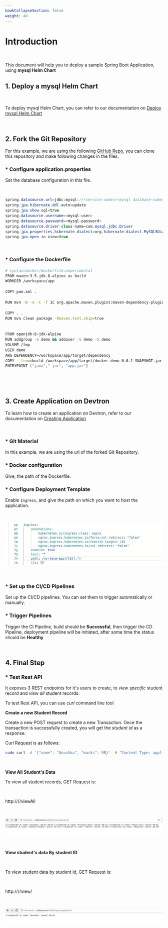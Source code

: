 ```yaml
---
bookCollapseSection: false
weight: 40
---
```


# Introduction

<br />

This document will help you to deploy a sample Spring Boot Application, using **mysql Helm Chart** 


## 1. Deploy a mysql Helm Chart

<br />

To deploy mysql Helm Chart, you can refer to our documentation on [Deploy mysql Helm Chart](https://docs.devtron.ai/docs/reference/deploy-chart/examples/deploying-mysql-helm-chart/)

<br />

## 2. Fork the Git Repository

For this example, we are using the following [GitHub Repo](https://github.com/devtron-labs/springboot), you can clone this repository and make following changes in the files.

### * Configure application.properties 

Set the database configuration in this file.

<br />

```java
spring.datasource.url=jdbc:mysql://<service-name>/<mysql database-name>
spring.jpa.hibernate.ddl-auto=update
spring.jpa.show-sql=true
spring.datasource.username=<mysql-user>
spring.datasource.password=<mysql-password>
spring.datasource.driver-class-name=com.mysql.jdbc.Driver
spring.jpa.properties.hibernate.dialect=org.hibernate.dialect.MySQL5Dialect
spring.jpa.open-in-view=true

```

<br />

### * Configure the Dockerfile

```bash
# syntax=docker/dockerfile:experimental
FROM maven:3.5-jdk-8-alpine as build
WORKDIR /workspace/app

COPY pom.xml .

RUN mvn -B -e -C -T 1C org.apache.maven.plugins:maven-dependency-plugin:3.0.2:go-offline

COPY . .
RUN mvn clean package -Dmaven.test.skip=true


FROM openjdk:8-jdk-alpine
RUN addgroup -S demo && adduser -S demo -G demo
VOLUME /tmp
USER demo
ARG DEPENDENCY=/workspace/app/target/dependency
COPY --from=build /workspace/app/target/docker-demo-0.0.1-SNAPSHOT.jar app.jar
ENTRYPOINT ["java","-jar", "app.jar"]
```
<br />

&nbsp;&nbsp;

## 3. Create Application on Devtron

To learn how to create an application on Devtron, refer to our documentation on [Creating Application](https://docs.devtron.ai/docs/reference/creating-application/)

<br />

### * Git Material

In this example, we are using the url of the forked Git Repository.

### * Docker configuration 

Give, the path of the Dockerfile.

### * Configure Deployment Template

Enable `Ingress`, and give the path on which you want to host the application.

&nbsp;&nbsp;

![ingress](../three.jpg "ingress annotations")

&nbsp;&nbsp;

### * Set up the CI/CD Pipelines

Set up the CI/CD pipelines. You can set them to trigger automatically or manually.

### * Trigger Pipelines

Trigger the CI Pipeline, build should be **Successful**, then trigger the CD Pipeline, deployment pipeline will be initiated, after some time the status should be **Healthy**

<br />

## 4. Final Step

### * Test Rest API

It exposes 3 REST endpoints for it's users to create, to *view specific* student record and *view all* student records.

To test Rest API, you can use *curl* command line tool

**Create a new Student Record**

Create a new POST request to create a new Transaction. Once the transaction is successfully created, you will get the *student id* as a response.

Curl Request is as follows:

```bash
sudo curl -d '{"name": "Anushka", "marks": 98}' -H "Content-Type: application/json" -X POST http://<hostname>/<path-name>/create
```

<br />

**View All Student's Data**

To view all student records, GET Request is:

&nbsp;&nbsp;

http://<hostname>/<path-name>/viewAll

&nbsp;&nbsp;

![Discover chart store](../view5.jpg)

&nbsp;&nbsp;

**View student's data By student ID**

<br />

To view student data by student id, GET Request is:

<br />

http://<hostname>/<path-name>/view/<id>

&nbsp;&nbsp;

![Discover chart store](../view6.jpg)

<br />


















